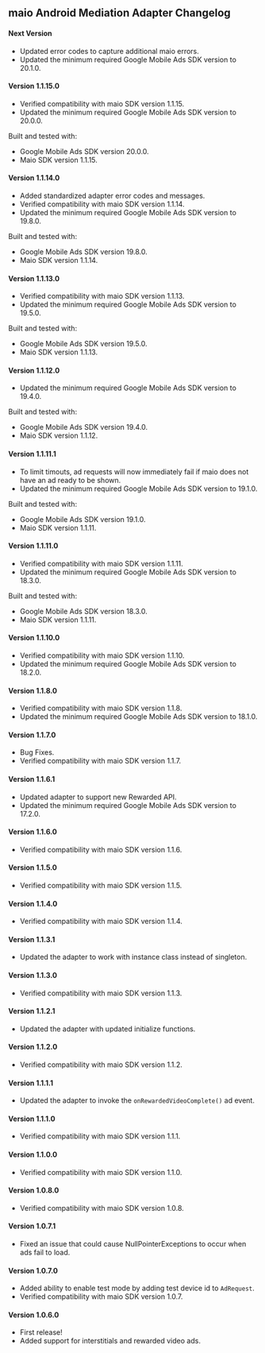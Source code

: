 ## maio Android Mediation Adapter Changelog

#### Next Version
- Updated error codes to capture additional maio errors.
- Updated the minimum required Google Mobile Ads SDK version to 20.1.0.

#### Version 1.1.15.0
- Verified compatibility with maio SDK version 1.1.15.
- Updated the minimum required Google Mobile Ads SDK version to 20.0.0.

Built and tested with:
- Google Mobile Ads SDK version 20.0.0.
- Maio SDK version 1.1.15.

#### Version 1.1.14.0
- Added standardized adapter error codes and messages.
- Verified compatibility with maio SDK version 1.1.14.
- Updated the minimum required Google Mobile Ads SDK version to 19.8.0.

Built and tested with:
- Google Mobile Ads SDK version 19.8.0.
- Maio SDK version 1.1.14.

#### Version 1.1.13.0
- Verified compatibility with maio SDK version 1.1.13.
- Updated the minimum required Google Mobile Ads SDK version to 19.5.0.

Built and tested with:
- Google Mobile Ads SDK version 19.5.0.
- Maio SDK version 1.1.13.

#### Version 1.1.12.0
- Updated the minimum required Google Mobile Ads SDK version to 19.4.0.

Built and tested with:
- Google Mobile Ads SDK version 19.4.0.
- Maio SDK version 1.1.12.

#### Version 1.1.11.1
- To limit timouts, ad requests will now immediately fail if maio does not have an ad ready to be shown.
- Updated the minimum required Google Mobile Ads SDK version to 19.1.0.

Built and tested with:
- Google Mobile Ads SDK version 19.1.0.
- Maio SDK version 1.1.11.

#### Version 1.1.11.0
- Verified compatibility with maio SDK version 1.1.11.
- Updated the minimum required Google Mobile Ads SDK version to 18.3.0.

Built and tested with:
- Google Mobile Ads SDK version 18.3.0.
- Maio SDK version 1.1.11.

#### Version 1.1.10.0
- Verified compatibility with maio SDK version 1.1.10.
- Updated the minimum required Google Mobile Ads SDK version to 18.2.0.

#### Version 1.1.8.0
- Verified compatibility with maio SDK version 1.1.8.
- Updated the minimum required Google Mobile Ads SDK version to 18.1.0.

#### Version 1.1.7.0
- Bug Fixes.
- Verified compatibility with maio SDK version 1.1.7.

#### Version 1.1.6.1
- Updated adapter to support new Rewarded API.
- Updated the minimum required Google Mobile Ads SDK version to 17.2.0.

#### Version 1.1.6.0
- Verified compatibility with maio SDK version 1.1.6.

#### Version 1.1.5.0
- Verified compatibility with maio SDK version 1.1.5.

#### Version 1.1.4.0
- Verified compatibility with maio SDK version 1.1.4.

#### Version 1.1.3.1
- Updated the adapter to work with instance class instead of singleton.

#### Version 1.1.3.0
- Verified compatibility with maio SDK version 1.1.3.

#### Version 1.1.2.1
- Updated the adapter with updated initialize functions.

#### Version 1.1.2.0
- Verified compatibility with maio SDK version 1.1.2.

#### Version 1.1.1.1
- Updated the adapter to invoke the `onRewardedVideoComplete()` ad event.

#### Version 1.1.1.0
- Verified compatibility with maio SDK version 1.1.1.

#### Version 1.1.0.0
- Verified compatibility with maio SDK version 1.1.0.

#### Version 1.0.8.0
- Verified compatibility with maio SDK version 1.0.8.

#### Version 1.0.7.1
- Fixed an issue that could cause NullPointerExceptions to occur when ads fail
  to load.

#### Version 1.0.7.0
- Added ability to enable test mode by adding test device id to `AdRequest`.
- Verified compatibility with maio SDK version 1.0.7.

#### Version 1.0.6.0
- First release!
- Added support for interstitials and rewarded video ads.
